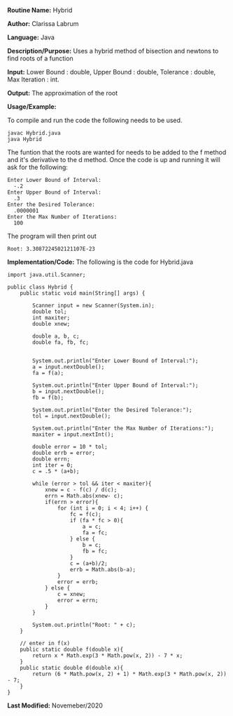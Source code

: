 **Routine Name:** Hybrid  

**Author:** Clarissa Labrum

**Language:** Java

**Description/Purpose:** Uses a hybrid method of bisection and newtons to find roots of a function

**Input:** Lower Bound : double, Upper Bound : double, Tolerance : double, Max Iteration : int.

**Output:** The approximation of the root

**Usage/Example:**

To compile and run the code the following needs to be used.

    javac Hybrid.java
    java Hybrid
    
The funtion that the roots are wanted for needs to be added to the f method and it's derivative to the d method.
Once the code is up and running it will ask for the following:

    Enter Lower Bound of Interval:
      -.2
    Enter Upper Bound of Interval:
      .3
    Enter the Desired Tolerance:
      .0000001
    Enter the Max Number of Iterations:
      100
    
The program will then print out

    Root: 3.3087224502121107E-23

**Implementation/Code:** The following is the code for Hybrid.java

    import java.util.Scanner;

    public class Hybrid {
        public static void main(String[] args) {

            Scanner input = new Scanner(System.in);
            double tol;
            int maxiter;
            double xnew;

            double a, b, c;
            double fa, fb, fc;


            System.out.println("Enter Lower Bound of Interval:");
            a = input.nextDouble();
            fa = f(a);

            System.out.println("Enter Upper Bound of Interval:");
            b = input.nextDouble();
            fb = f(b);

            System.out.println("Enter the Desired Tolerance:");
            tol = input.nextDouble();

            System.out.println("Enter the Max Number of Iterations:");
            maxiter = input.nextInt();

            double error = 10 * tol;
            double errb = error;
            double errn;
            int iter = 0;
            c = .5 * (a+b);

            while (error > tol && iter < maxiter){
                xnew = c - f(c) / d(c);
                errn = Math.abs(xnew- c);
                if(errn > error){
                    for (int i = 0; i < 4; i++) {
                        fc = f(c);
                        if (fa * fc > 0){
                            a = c;
                            fa = fc;
                        } else {
                            b = c;
                            fb = fc;
                        }
                        c = (a+b)/2;
                        errb = Math.abs(b-a);
                    }
                    error = errb;
                } else {
                    c = xnew;
                    error = errn;
                }
            }

            System.out.println("Root: " + c);
        }

        // enter in f(x)
        public static double f(double x){
            return x * Math.exp(3 * Math.pow(x, 2)) - 7 * x;
        }
        public static double d(double x){
            return (6 * Math.pow(x, 2) + 1) * Math.exp(3 * Math.pow(x, 2)) - 7;
        }
    }

**Last Modified:** Novemeber/2020
